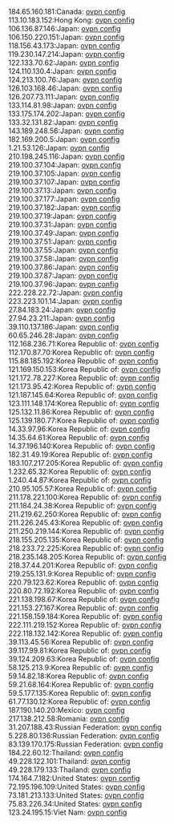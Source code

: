 184.65.160.181:Canada: [ovpn config](vpn/184_65_160_181.ovpn)  
113.10.183.152:Hong Kong: [ovpn config](vpn/113_10_183_152.ovpn)  
106.136.87.146:Japan: [ovpn config](vpn/106_136_87_146.ovpn)  
106.150.220.151:Japan: [ovpn config](vpn/106_150_220_151.ovpn)  
118.156.43.173:Japan: [ovpn config](vpn/118_156_43_173.ovpn)  
119.230.147.214:Japan: [ovpn config](vpn/119_230_147_214.ovpn)  
122.133.70.62:Japan: [ovpn config](vpn/122_133_70_62.ovpn)  
124.110.130.4:Japan: [ovpn config](vpn/124_110_130_4.ovpn)  
124.213.100.76:Japan: [ovpn config](vpn/124_213_100_76.ovpn)  
126.103.168.46:Japan: [ovpn config](vpn/126_103_168_46.ovpn)  
126.207.73.111:Japan: [ovpn config](vpn/126_207_73_111.ovpn)  
133.114.81.98:Japan: [ovpn config](vpn/133_114_81_98.ovpn)  
133.175.174.202:Japan: [ovpn config](vpn/133_175_174_202.ovpn)  
133.32.131.82:Japan: [ovpn config](vpn/133_32_131_82.ovpn)  
143.189.248.56:Japan: [ovpn config](vpn/143_189_248_56.ovpn)  
182.169.200.5:Japan: [ovpn config](vpn/182_169_200_5.ovpn)  
1.21.53.126:Japan: [ovpn config](vpn/1_21_53_126.ovpn)  
210.198.245.116:Japan: [ovpn config](vpn/210_198_245_116.ovpn)  
219.100.37.104:Japan: [ovpn config](vpn/219_100_37_104.ovpn)  
219.100.37.105:Japan: [ovpn config](vpn/219_100_37_105.ovpn)  
219.100.37.107:Japan: [ovpn config](vpn/219_100_37_107.ovpn)  
219.100.37.13:Japan: [ovpn config](vpn/219_100_37_13.ovpn)  
219.100.37.177:Japan: [ovpn config](vpn/219_100_37_177.ovpn)  
219.100.37.182:Japan: [ovpn config](vpn/219_100_37_182.ovpn)  
219.100.37.19:Japan: [ovpn config](vpn/219_100_37_19.ovpn)  
219.100.37.31:Japan: [ovpn config](vpn/219_100_37_31.ovpn)  
219.100.37.49:Japan: [ovpn config](vpn/219_100_37_49.ovpn)  
219.100.37.51:Japan: [ovpn config](vpn/219_100_37_51.ovpn)  
219.100.37.55:Japan: [ovpn config](vpn/219_100_37_55.ovpn)  
219.100.37.58:Japan: [ovpn config](vpn/219_100_37_58.ovpn)  
219.100.37.86:Japan: [ovpn config](vpn/219_100_37_86.ovpn)  
219.100.37.87:Japan: [ovpn config](vpn/219_100_37_87.ovpn)  
219.100.37.96:Japan: [ovpn config](vpn/219_100_37_96.ovpn)  
222.228.22.72:Japan: [ovpn config](vpn/222_228_22_72.ovpn)  
223.223.101.14:Japan: [ovpn config](vpn/223_223_101_14.ovpn)  
27.84.183.24:Japan: [ovpn config](vpn/27_84_183_24.ovpn)  
27.94.23.211:Japan: [ovpn config](vpn/27_94_23_211.ovpn)  
39.110.137.186:Japan: [ovpn config](vpn/39_110_137_186.ovpn)  
60.65.246.28:Japan: [ovpn config](vpn/60_65_246_28.ovpn)  
112.168.236.71:Korea Republic of: [ovpn config](vpn/112_168_236_71.ovpn)  
112.170.87.70:Korea Republic of: [ovpn config](vpn/112_170_87_70.ovpn)  
115.88.185.192:Korea Republic of: [ovpn config](vpn/115_88_185_192.ovpn)  
121.169.150.153:Korea Republic of: [ovpn config](vpn/121_169_150_153.ovpn)  
121.172.78.227:Korea Republic of: [ovpn config](vpn/121_172_78_227.ovpn)  
121.173.95.42:Korea Republic of: [ovpn config](vpn/121_173_95_42.ovpn)  
121.187.145.64:Korea Republic of: [ovpn config](vpn/121_187_145_64.ovpn)  
123.111.148.174:Korea Republic of: [ovpn config](vpn/123_111_148_174.ovpn)  
125.132.11.86:Korea Republic of: [ovpn config](vpn/125_132_11_86.ovpn)  
125.139.180.77:Korea Republic of: [ovpn config](vpn/125_139_180_77.ovpn)  
14.33.97.96:Korea Republic of: [ovpn config](vpn/14_33_97_96.ovpn)  
14.35.64.61:Korea Republic of: [ovpn config](vpn/14_35_64_61.ovpn)  
14.37.196.140:Korea Republic of: [ovpn config](vpn/14_37_196_140.ovpn)  
182.31.49.19:Korea Republic of: [ovpn config](vpn/182_31_49_19.ovpn)  
183.107.217.205:Korea Republic of: [ovpn config](vpn/183_107_217_205.ovpn)  
1.232.65.32:Korea Republic of: [ovpn config](vpn/1_232_65_32.ovpn)  
1.240.44.87:Korea Republic of: [ovpn config](vpn/1_240_44_87.ovpn)  
210.95.105.57:Korea Republic of: [ovpn config](vpn/210_95_105_57.ovpn)  
211.178.221.100:Korea Republic of: [ovpn config](vpn/211_178_221_100.ovpn)  
211.184.24.38:Korea Republic of: [ovpn config](vpn/211_184_24_38.ovpn)  
211.219.62.250:Korea Republic of: [ovpn config](vpn/211_219_62_250.ovpn)  
211.226.245.43:Korea Republic of: [ovpn config](vpn/211_226_245_43.ovpn)  
211.250.219.144:Korea Republic of: [ovpn config](vpn/211_250_219_144.ovpn)  
218.155.205.135:Korea Republic of: [ovpn config](vpn/218_155_205_135.ovpn)  
218.233.72.225:Korea Republic of: [ovpn config](vpn/218_233_72_225.ovpn)  
218.235.148.205:Korea Republic of: [ovpn config](vpn/218_235_148_205.ovpn)  
218.37.44.201:Korea Republic of: [ovpn config](vpn/218_37_44_201.ovpn)  
219.255.131.9:Korea Republic of: [ovpn config](vpn/219_255_131_9.ovpn)  
220.79.123.62:Korea Republic of: [ovpn config](vpn/220_79_123_62.ovpn)  
220.80.72.192:Korea Republic of: [ovpn config](vpn/220_80_72_192.ovpn)  
221.138.198.67:Korea Republic of: [ovpn config](vpn/221_138_198_67.ovpn)  
221.153.27.167:Korea Republic of: [ovpn config](vpn/221_153_27_167.ovpn)  
221.158.159.184:Korea Republic of: [ovpn config](vpn/221_158_159_184.ovpn)  
222.111.219.152:Korea Republic of: [ovpn config](vpn/222_111_219_152.ovpn)  
222.118.132.142:Korea Republic of: [ovpn config](vpn/222_118_132_142.ovpn)  
39.113.45.56:Korea Republic of: [ovpn config](vpn/39_113_45_56.ovpn)  
39.117.99.81:Korea Republic of: [ovpn config](vpn/39_117_99_81.ovpn)  
39.124.209.63:Korea Republic of: [ovpn config](vpn/39_124_209_63.ovpn)  
58.125.213.9:Korea Republic of: [ovpn config](vpn/58_125_213_9.ovpn)  
59.14.82.18:Korea Republic of: [ovpn config](vpn/59_14_82_18.ovpn)  
59.21.68.164:Korea Republic of: [ovpn config](vpn/59_21_68_164.ovpn)  
59.5.177.135:Korea Republic of: [ovpn config](vpn/59_5_177_135.ovpn)  
61.77.130.12:Korea Republic of: [ovpn config](vpn/61_77_130_12.ovpn)  
187.190.140.20:Mexico: [ovpn config](vpn/187_190_140_20.ovpn)  
217.138.212.58:Romania: [ovpn config](vpn/217_138_212_58.ovpn)  
31.207.188.43:Russian Federation: [ovpn config](vpn/31_207_188_43.ovpn)  
5.228.80.136:Russian Federation: [ovpn config](vpn/5_228_80_136.ovpn)  
83.139.170.175:Russian Federation: [ovpn config](vpn/83_139_170_175.ovpn)  
184.22.60.12:Thailand: [ovpn config](vpn/184_22_60_12.ovpn)  
49.228.122.101:Thailand: [ovpn config](vpn/49_228_122_101.ovpn)  
49.228.179.133:Thailand: [ovpn config](vpn/49_228_179_133.ovpn)  
174.164.7.182:United States: [ovpn config](vpn/174_164_7_182.ovpn)  
72.195.196.109:United States: [ovpn config](vpn/72_195_196_109.ovpn)  
73.181.213.133:United States: [ovpn config](vpn/73_181_213_133.ovpn)  
75.83.226.34:United States: [ovpn config](vpn/75_83_226_34.ovpn)  
123.24.195.15:Viet Nam: [ovpn config](vpn/123_24_195_15.ovpn)  
